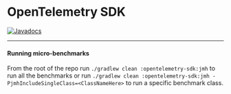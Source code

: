 OpenTelemetry SDK
======================================================

[![Javadocs][javadoc-image]][javadoc-url]

[javadoc-image]: https://www.javadoc.io/badge/io.opentelemetry/opentelemetry-sdk.svg
[javadoc-url]: https://www.javadoc.io/doc/io.opentelemetry/opentelemetry-sdk

---
#### Running micro-benchmarks
From the root of the repo run `./gradlew clean :opentelemetry-sdk:jmh` to run all the benchmarks 
or run `./gradlew clean :opentelemetry-sdk:jmh -PjmhIncludeSingleClass=<ClassNameHere>` 
to run a specific benchmark class.

